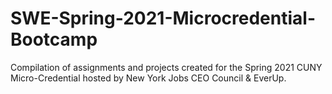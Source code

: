 # SWE-Spring-2021-Microcredential-Bootcamp
Compilation of assignments and projects created for the Spring 2021 CUNY Micro-Credential hosted by New York Jobs CEO Council & EverUp.

